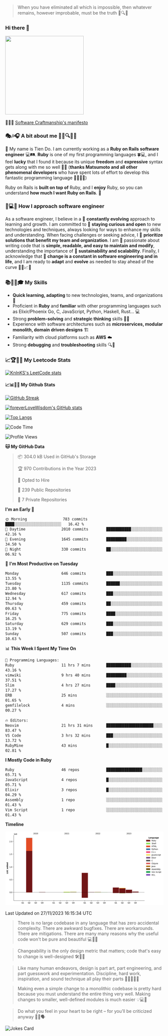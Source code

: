 > When you have eliminated all which is impossible, then whatever remains, however improbable, must be the truth 🤔🔍💡
### Hi there 👋

<!--
**foreverLoveWisdom/foreverLoveWisdom** is a ✨ _special_ ✨ repository because its `README.md` (this file) appears on your GitHub profile.

Here are some ideas to get you started:

- 🔭 I’m currently working on ...
- 🌱 I’m currently learning ...
- 👯 I’m looking to collaborate on ...
- 🤔 I’m looking for help with ...
- 💬 Ask me about ...
- 📫 How to reach me: ...
- 😄 Pronouns: ...
- ⚡ Fun fact: ...
-->

<img src="https://codecondo.com/wp-content/uploads/2017/09/railslogo.png" width="250" height="250">

 📜🔨🌟 [Software Craftmanship's manifesto](http://manifesto.softwarecraftsmanship.org/)

### 🎭🎶🎧 A bit about me 🕵️‍♀️🔍🕵️‍♂️
👋 My name is Tien Do. I am currently working as a **Ruby on Rails software engineer** 💻🛤️. **Ruby** is one of my first programming languages 🍀💻, and I feel **lucky** that I found it because its unique **freedom** and **expressive** syntax gets along with me so well 🤗💬 (**thanks Matsumoto and all other phenomenal developers** who have spent lots of effort to develop this fantastic programming language 🙏👨‍💻🌟)

Ruby on Rails is **built on top of** Ruby, and I **enjoy** Ruby, so you can understand **how much I want Ruby on Rails**. 🤩

### 🤔💻🔨 How I approach software engineer
As a software engineer, I believe in a 🔄 **constantly evolving** approach to learning and growth. I am committed to 🤔 **staying curious and open** to new technologies and techniques, always looking for ways to enhance my skills and understanding. When facing challenges or seeking advice, I 👥  **prioritize solutions that benefit my team and organization**. I am 🎉 passionate about writing code that is **simple, readable, and easy to maintain and modify**, understanding the importance of 🌱 **sustainability and scalability**. Finally, I acknowledge that 🌊 **change is a constant in software engineering and in life**, and I am ready to **adapt** and **evolve** as needed to stay ahead of the curve 🏃‍♂️📈🔄

### 📚🧑‍💻🎓 My Skills
- **Quick learning, adapting** to new technologies, teams, and organizations 🚀
- Proficient in **Ruby** and **familiar** with other programming languages such as Elixir/Phoenix Go, C, JavaScript, Python, Haskell, Rust... 💻
- Strong **problem-solving** and **strategic thinking** skills 🤔💡
- Experience with software architectures such as **microservices, modular monolith, domain driven designs** 🏗️
- Familiarity with cloud platforms such as **AWS** ☁️ 
- Strong **debugging** and **troubleshooting** skills 🔍🐞


### 📈🏆🧑‍💻 My Leetcode Stats
[![KnlnKS's LeetCode stats](https://leetcode-stats-six.vercel.app/?username=foreverLoveWisdom&theme=dark)](https://github.com/KnlnKS/leetcode-stats)

#### 📈📊👨‍💻  My Github Stats

[![GitHub Streak](https://github-readme-streak-stats.herokuapp.com/?user=foreverLoveWisdom&theme=dracula)](https://git.io/streak-stats)
&nbsp;
&nbsp;

[![foreverLoveWisdom's GitHub stats](https://github-readme-stats.vercel.app/api?username=foreverLoveWisdom&show_icons=true&theme=react&count_private=true)](https://github.com/anuraghazra/github-readme-stats)

[![Top Langs](https://github-readme-stats.vercel.app/api/top-langs/?username=foreverLoveWisdom&show_icons=true&theme=vue-dark)](https://github.com/anuraghazra/github-readme-stats)

<!--START_SECTION:waka-->
![Code Time](http://img.shields.io/badge/Code%20Time-2%2C559%20hrs%2053%20mins-blue)

![Profile Views](http://img.shields.io/badge/Profile%20Views-0-blue)

**🐱 My GitHub Data** 

> 📦 304.0 kB Used in GitHub's Storage 
 > 
> 🏆 970 Contributions in the Year 2023
 > 
> 💼 Opted to Hire
 > 
> 📜 239 Public Repositories 
 > 
> 🔑 7 Private Repositories 
 > 
**I'm an Early 🐤** 

```text
🌞 Morning                783 commits         ████░░░░░░░░░░░░░░░░░░░░░   16.42 % 
🌆 Daytime                2010 commits        ███████████░░░░░░░░░░░░░░   42.16 % 
🌃 Evening                1645 commits        █████████░░░░░░░░░░░░░░░░   34.50 % 
🌙 Night                  330 commits         ██░░░░░░░░░░░░░░░░░░░░░░░   06.92 % 
```
📅 **I'm Most Productive on Tuesday** 

```text
Monday                   646 commits         ███░░░░░░░░░░░░░░░░░░░░░░   13.55 % 
Tuesday                  1135 commits        ██████░░░░░░░░░░░░░░░░░░░   23.80 % 
Wednesday                617 commits         ███░░░░░░░░░░░░░░░░░░░░░░   12.94 % 
Thursday                 459 commits         ██░░░░░░░░░░░░░░░░░░░░░░░   09.63 % 
Friday                   775 commits         ████░░░░░░░░░░░░░░░░░░░░░   16.25 % 
Saturday                 629 commits         ███░░░░░░░░░░░░░░░░░░░░░░   13.19 % 
Sunday                   507 commits         ███░░░░░░░░░░░░░░░░░░░░░░   10.63 % 
```


📊 **This Week I Spent My Time On** 

```text
💬 Programming Languages: 
Ruby                     11 hrs 7 mins       ███████████░░░░░░░░░░░░░░   43.16 % 
vimwiki                  9 hrs 40 mins       █████████░░░░░░░░░░░░░░░░   37.51 % 
Slim                     4 hrs 27 mins       ████░░░░░░░░░░░░░░░░░░░░░   17.27 % 
ERB                      25 mins             ░░░░░░░░░░░░░░░░░░░░░░░░░   01.65 % 
gemfilelock              4 mins              ░░░░░░░░░░░░░░░░░░░░░░░░░   00.27 % 

🔥 Editors: 
Neovim                   21 hrs 31 mins      █████████████████████░░░░   83.47 % 
VS Code                  3 hrs 32 mins       ███░░░░░░░░░░░░░░░░░░░░░░   13.72 % 
RubyMine                 43 mins             █░░░░░░░░░░░░░░░░░░░░░░░░   02.81 % 
```

**I Mostly Code in Ruby** 

```text
Ruby                     46 repos            ████████████████░░░░░░░░░   65.71 % 
JavaScript               4 repos             █░░░░░░░░░░░░░░░░░░░░░░░░   05.71 % 
Elixir                   3 repos             █░░░░░░░░░░░░░░░░░░░░░░░░   04.29 % 
Assembly                 1 repo              ░░░░░░░░░░░░░░░░░░░░░░░░░   01.43 % 
Vim Script               1 repo              ░░░░░░░░░░░░░░░░░░░░░░░░░   01.43 % 
```



**Timeline**

![Lines of Code chart](https://raw.githubusercontent.com/foreverLoveWisdom/foreverLoveWisdom/main/assets/bar_graph.png)


 Last Updated on 27/11/2023 16:15:34 UTC
<!--END_SECTION:waka-->


> There is no large codebase in any language that has zero accidental complexity. There are awkward bugfixes. There are workarounds. There are mitigations.
> There are many many reasons why the useful code won't be pure and beautiful 💻🐞🤔

> Changeability is the only design metric that matters; code that's easy to change is well-designed 🛠️🔄🎨

> Like many human endeavors, design is part art, part engineering, and part guesswork and experimentation. Discipline, hard work, inspiration, and sound technique all play their parts 🎨🧑‍💻🔬🧪

> Mak­ing even a sim­ple change to a mono­lith­ic code­base is pret­ty hard because you must under­stand the entire thing very well. Mak­ing changes to small­er, well-defined mod­ules is much easier 💡💻🤔
 
 > Do what you feel in your heart to be right – for you’ll be criticized anyway 💖🙏🗣️ 
 
![Jokes Card](https://readme-jokes.vercel.app/api)
